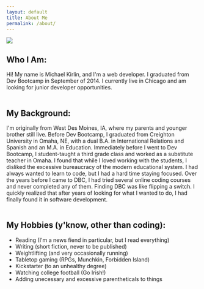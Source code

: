 ```yaml
---
layout: default
title: About Me
permalink: /about/
---
```


<img id="headshot" src="http://i.imgur.com/32ZdDu4.jpg"/>

Who I Am:
---------

Hi! My name is Michael Kirlin, and I'm a web developer. I graduated from Dev Bootcamp in September of 2014. I currently live in Chicago and am looking for junior developer opportunities.
<br>
<br>

My Background:
---------

I'm originally from West Des Moines, IA, where my parents and younger brother still live. Before Dev Bootcamp, I graduated from Creighton University in Omaha, NE, with a dual B.A. in International Relations and Spanish and an M.A. in Education. Immediately before I went to Dev Bootcamp, I student-taught a third grade class and worked as a substitute teacher in Omaha. I found that while I loved working with the students, I disliked the excessive bureaucracy of the modern educational system. I had always wanted to learn to code, but I had a hard time staying focused. Over the years before I came to DBC, I had tried several online coding courses and never completed any of them. Finding DBC was like flipping a switch. I quickly realized that after years of looking for what I wanted to do, I had finally found it in software development.
<br>
<br>

My Hobbies (y'know, other than coding):
---------

* Reading (I'm a news fiend in particular, but I read everything)
* Writing (short fiction, never to be published)
* Weightlifting (and very occasionally running)
* Tabletop gaming (RPGs, Munchkin, Forbidden Island)
* Kickstarter (to an unhealthy degree)
* Watching college football (Go Irish!)
* Adding unecessary and excessive parentheticals to things
